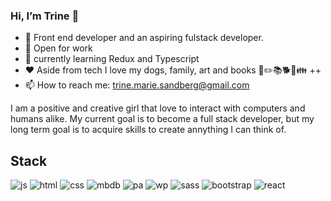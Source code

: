 ### Hi, I’m Trine 👋

- 🌷 Front end developer and an aspiring fulstack developer.
- 📁 Open for work
- 🌱 currently learning Redux and Typescript
- ❤️ Aside from tech I love my dogs, family, art and books 🎨✏️📚🐕🐶👪 ++
- 📫 How to reach me: trine.marie.sandberg@gmail.com

I am a positive and creative girl that love to interact with computers and humans alike. My current goal is to become a full stack developer, but my long term goal is to acquire skills to create annything I can think of.

## Stack
![js](https://github.com/trine-marie-sandberg/trine-marie-sandberg/assets/91562336/dcd5e2e2-ca0e-44b6-9d02-47b3584bf84a)
![html](https://github.com/trine-marie-sandberg/trine-marie-sandberg/assets/91562336/b1ad346c-4075-4b00-877e-ced076c25c0b)
![css](https://github.com/trine-marie-sandberg/trine-marie-sandberg/assets/91562336/5fe3d083-4ad1-4fab-be2b-d691772da25e)
![mbdb](https://github.com/trine-marie-sandberg/trine-marie-sandberg/assets/91562336/7ba5397c-29de-40b3-9a73-6dd9695ad2df)
![pa](https://github.com/trine-marie-sandberg/trine-marie-sandberg/assets/91562336/a9ac0658-342d-45b9-9385-22b92639e814)
![wp](https://github.com/trine-marie-sandberg/trine-marie-sandberg/assets/91562336/ace91dcb-28db-4d87-88c1-acaa6773e699)
![sass](https://github.com/trine-marie-sandberg/trine-marie-sandberg/assets/91562336/5299f013-a21f-4cea-a73b-62942c01f639)
![bootstrap](https://github.com/trine-marie-sandberg/trine-marie-sandberg/assets/91562336/155e9ada-d3ec-4688-9b3a-cac3ef3ad9cb)
![react](https://github.com/trine-marie-sandberg/trine-marie-sandberg/assets/91562336/69b20b33-b120-44ec-83f8-3c70130bd82d)

